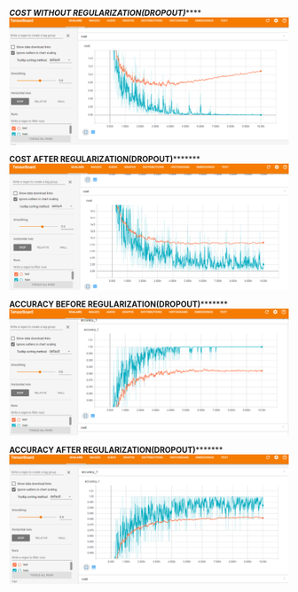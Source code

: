 *********************************COST WITHOUT REGULARIZATION(DROPOUT)*************************************
![](images/cost_before_dropout.PNG)

********************************COST AFTER REGULARIZATION(DROPOUT)***************************************
![](images/cost_after_dropout.PNG)

********************************ACCURACY BEFORE REGULARIZATION(DROPOUT)***************************************
![](images/accuracy_before_dropout.PNG)

********************************ACCURACY AFTER REGULARIZATION(DROPOUT)***************************************
![](images/accuracy_after_dropout.PNG)
